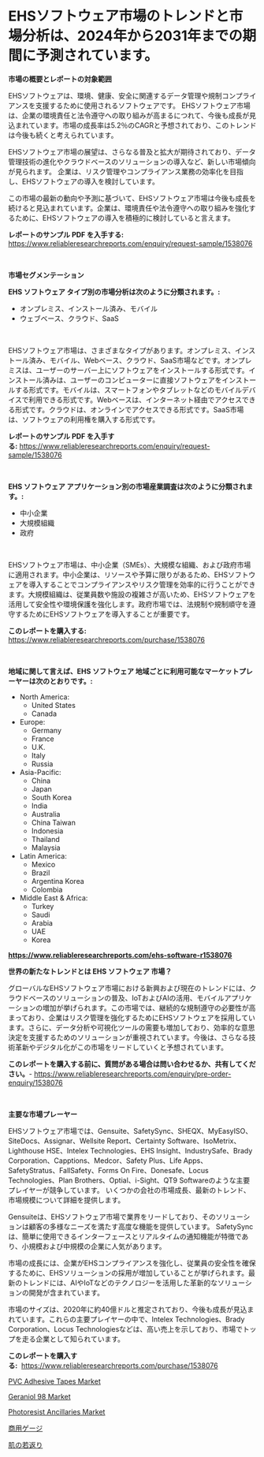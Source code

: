 <p><h1>EHSソフトウェア市場のトレンドと市場分析は、2024年から2031年までの期間に予測されています。</h1></p><p><strong>市場の概要とレポートの対象範囲</strong></p>
<p><p>EHSソフトウェアは、環境、健康、安全に関連するデータ管理や規制コンプライアンスを支援するために使用されるソフトウェアです。 EHSソフトウェア市場は、企業の環境責任と法令遵守への取り組みが高まるにつれて、今後も成長が見込まれています。市場の成長率は5.2％のCAGRと予想されており、このトレンドは今後も続くと考えられています。</p><p>EHSソフトウェア市場の展望は、さらなる普及と拡大が期待されており、データ管理技術の進化やクラウドベースのソリューションの導入など、新しい市場傾向が見られます。 企業は、リスク管理やコンプライアンス業務の効率化を目指し、EHSソフトウェアの導入を検討しています。</p><p>この市場の最新の動向や予測に基づいて、EHSソフトウェア市場は今後も成長を続けると見込まれています。企業は、環境責任や法令遵守への取り組みを強化するために、EHSソフトウェアの導入を積極的に検討していると言えます。</p></p>
<p><strong>レポートのサンプル PDF を入手する:</strong> <a href="https://www.reliableresearchreports.com/enquiry/request-sample/1538076">https://www.reliableresearchreports.com/enquiry/request-sample/1538076</a></p>
<p>&nbsp;</p>
<p><strong>市場セグメンテーション</strong></p>
<p><strong>EHS ソフトウェア タイプ別の市場分析は次のように分類されます。:</strong></p>
<p><ul><li>オンプレミス、インストール済み、モバイル</li><li>ウェブベース、クラウド、SaaS</li></ul></p>
<p>&nbsp;</p>
<p><p>EHSソフトウェア市場は、さまざまなタイプがあります。オンプレミス、インストール済み、モバイル、Webベース、クラウド、SaaS市場などです。オンプレミスは、ユーザーのサーバー上にソフトウェアをインストールする形式です。インストール済みは、ユーザーのコンピューターに直接ソフトウェアをインストールする形式です。モバイルは、スマートフォンやタブレットなどのモバイルデバイスで利用できる形式です。Webベースは、インターネット経由でアクセスできる形式です。クラウドは、オンラインでアクセスできる形式です。SaaS市場は、ソフトウェアの利用権を購入する形式です。</p></p>
<p><strong>レポートのサンプル PDF を入手する:</strong>&nbsp;<a href="https://www.reliableresearchreports.com/enquiry/request-sample/1538076">https://www.reliableresearchreports.com/enquiry/request-sample/1538076</a></p>
<p>&nbsp;</p>
<p><strong> EHS ソフトウェア アプリケーション別の市場産業調査は次のように分類されます。:</strong></p>
<p><ul><li>中小企業</li><li>大規模組織</li><li>政府</li></ul></p>
<p>&nbsp;</p>
<p><p>EHSソフトウェア市場は、中小企業（SMEs）、大規模な組織、および政府市場に適用されます。中小企業は、リソースや予算に限りがあるため、EHSソフトウェアを導入することでコンプライアンスやリスク管理を効率的に行うことができます。大規模組織は、従業員数や施設の複雑さが高いため、EHSソフトウェアを活用して安全性や環境保護を強化します。政府市場では、法規制や規制順守を遵守するためにEHSソフトウェアを導入することが重要です。</p></p>
<p><strong>このレポートを購入する:</strong>&nbsp; <a href="https://www.reliableresearchreports.com/purchase/1538076">https://www.reliableresearchreports.com/purchase/1538076</a></p>
<p>&nbsp;</p>
<p><strong>地域に関して言えば、EHS ソフトウェア 地域ごとに利用可能なマーケットプレーヤーは次のとおりです。:</strong></p>
<p><ul>
    <li>
        North America:
        <ul>
            <li>United States</li>
            <li>Canada</li>
        </ul>
    </li>
    <li>
        Europe:
        <ul>
            <li>Germany</li>
            <li>France</li>
            <li>U.K.</li>
            <li>Italy</li>
            <li>Russia</li>
        </ul>
    </li>
    <li>
        Asia-Pacific:
        <ul>
            <li>China</li>
            <li>Japan</li>
            <li>South Korea</li>
            <li>India</li>
            <li>Australia</li>
            <li>China Taiwan</li>
            <li>Indonesia</li>
            <li>Thailand</li>
            <li>Malaysia</li>
        </ul>
    </li>
    <li>
        Latin America:
        <ul>
            <li>Mexico</li>
            <li>Brazil</li>
            <li>Argentina Korea</li>
            <li>Colombia</li>
        </ul>
    </li>
    <li>
        Middle East & Africa:
        <ul>
            <li>Turkey</li>
            <li>Saudi</li>
            <li>Arabia</li>
            <li>UAE</li>
            <li>Korea</li>
        </ul>
    </li>
    </ul></p>
<p><strong><a href="https://www.reliableresearchreports.com/ehs-software-r1538076">https://www.reliableresearchreports.com/ehs-software-r1538076</a></strong>&nbsp;</p>
<p><strong>世界の新たなトレンドとは EHS ソフトウェア 市場？</strong></p>
<p><p>グローバルなEHSソフトウェア市場における新興および現在のトレンドには、クラウドベースのソリューションの普及、IoTおよびAIの活用、モバイルアプリケーションの増加が挙げられます。この市場では、継続的な規制遵守の必要性が高まっており、企業はリスク管理を強化するためにEHSソフトウェアを採用しています。さらに、データ分析や可視化ツールの需要も増加しており、効率的な意思決定を支援するためのソリューションが重視されています。今後は、さらなる技術革新やデジタル化がこの市場をリードしていくと予想されています。</p></p>
<p><strong>このレポートを購入する前に、質問がある場合は問い合わせるか、共有してください。</strong>- <a href="https://www.reliableresearchreports.com/enquiry/pre-order-enquiry/1538076">https://www.reliableresearchreports.com/enquiry/pre-order-enquiry/1538076</a></p>
<p>&nbsp;</p>
<p><strong>主要な市場プレーヤー</strong></p>
<p><p>EHSソフトウェア市場では、Gensuite、SafetySync、SHEQX、MyEasyISO、SiteDocs、Assignar、Wellsite Report、Certainty Software、IsoMetrix、Lighthouse HSE、Intelex Technologies、EHS Insight、IndustrySafe、Brady Corporation、Capptions、Medcor、Safety Plus、Life Apps、SafetyStratus、FallSafety、Forms On Fire、Donesafe、Locus Technologies、Plan Brothers、Optial、i-Sight、QT9 Softwareのような主要プレイヤーが競争しています。 いくつかの会社の市場成長、最新のトレンド、市場規模について詳細を提供します。</p><p>Gensuiteは、EHSソフトウェア市場で業界をリードしており、そのソリューションは顧客の多様なニーズを満たす高度な機能を提供しています。 SafetySyncは、簡単に使用できるインターフェースとリアルタイムの通知機能が特徴であり、小規模および中規模の企業に人気があります。</p><p>市場の成長には、企業がEHSコンプライアンスを強化し、従業員の安全性を確保するために、EHSソリューションの採用が増加していることが挙げられます。最新のトレンドには、AIやIoTなどのテクノロジーを活用した革新的なソリューションの開発が含まれています。</p><p>市場のサイズは、2020年に約40億ドルと推定されており、今後も成長が見込まれています。これらの主要プレイヤーの中で、Intelex Technologies、Brady Corporation、Locus Technologiesなどは、高い売上を示しており、市場でトップを走る企業として知られています。</p></p>
<p><strong>このレポートを購入する:</strong>&nbsp;&nbsp;<a href="https://www.reliableresearchreports.com/purchase/1538076">https://www.reliableresearchreports.com/purchase/1538076</a></p>
<p><p><a href="https://www.linkedin.com/pulse/pvc-adhesive-tapes-market-size-focuses-dynamics-in-depth-analysis-xcjhf?trackingId=e3VMMKY2F0EpylA%2Fuy5nLA%3D%3D">PVC Adhesive Tapes Market</a></p><p><a href="https://www.linkedin.com/pulse/geraniol-98-market-analysis-size-global-industry-overview-segmentation-gmdaf?trackingId=rYdKk0k%2Ftf1u%2FjHr4DY3Zg%3D%3D">Geraniol 98 Market</a></p><p><a href="https://picayune-night-cbd.notion.site/Photoresist-Ancillaries-Market-Size-Share-Trends-Analysis-Report-By-Material-By-Type-By-End-use-5e4f6e708359441988881406ae43767d">Photoresist Ancillaries Market</a></p><p><a href="https://medium.com/@larrycruz525/%E5%95%86%E6%A5%AD%E8%A8%88%E5%99%A8%E3%81%AE%E5%B8%82%E5%A0%B4%E3%82%B7%E3%82%A7%E3%82%A2%E3%81%AE%E9%80%B2%E5%8C%96%E3%81%A8%E5%B8%82%E5%A0%B4%E6%88%90%E9%95%B7%E3%81%AE%E3%83%88%E3%83%AC%E3%83%B3%E3%83%892024%E5%B9%B4-2031%E5%B9%B4-fcc929cba9d9">商用ゲージ</a></p><p><a href="https://medium.com/@boydsmitham37/%E3%82%B9%E3%82%AD%E3%83%B3%E3%83%AA%E3%82%B8%E3%83%A5%E3%83%99%E3%83%8D%E3%83%BC%E3%82%B7%E3%83%A7%E3%83%B3%E5%B8%82%E5%A0%B4%E3%81%AE%E5%88%86%E6%9E%90-%E3%81%9D%E3%81%AEcagr-%E5%B8%82%E5%A0%B4%E3%82%BB%E3%82%B0%E3%83%A1%E3%83%B3%E3%83%86%E3%83%BC%E3%82%B7%E3%83%A7%E3%83%B3-%E3%81%8A%E3%82%88%E3%81%B3%E3%82%B0%E3%83%AD%E3%83%BC%E3%83%90%E3%83%AB%E7%94%A3%E6%A5%AD%E6%A6%82%E8%A6%81-1057d386766a">肌の若返り</a></p></p>